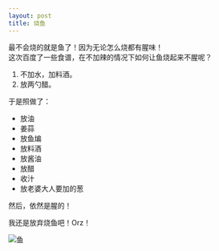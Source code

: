 ```yaml
---
layout: post
title: 烧鱼
---
```


最不会烧的就是鱼了！因为无论怎么烧都有腥味！  
这次百度了一些食谱，在不加辣的情况下如何让鱼烧起来不腥呢？

1. 不加水，加料酒。  
2. 放两勺醋。  

<!--more-->

于是照做了：  
* 放油  
* 姜蒜  
* 放鱼煸  
* 放料酒  
* 放酱油  
* 放醋  
* 收汁  
* 放老婆大人要加的葱 

然后，依然是腥的！

我还是放弃烧鱼吧！Orz！

![鱼](https://raw.githubusercontent.com/zhenyangleo/zhenyangleo.github.io/master/post-image/20180224-%E9%B1%BC.jpg)
